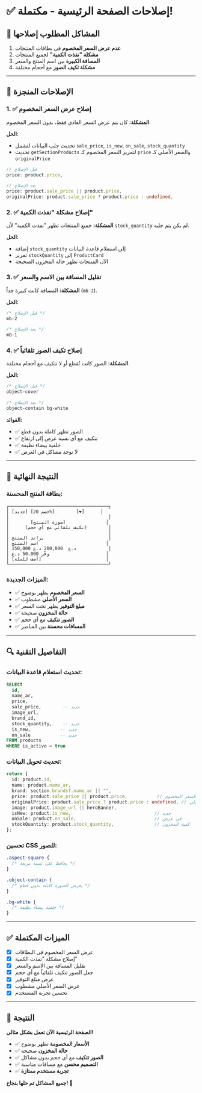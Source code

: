 # ✅ إصلاحات الصفحة الرئيسية - مكتملة!

## 🎯 المشاكل المطلوب إصلاحها

1. **عدم عرض السعر المخصوم** في بطاقات المنتجات
2. **مشكلة "نفذت الكمية"** لجميع المنتجات
3. **المسافة الكبيرة** بين اسم المنتج والسعر
4. **مشكلة تكيف الصور** مع أحجام مختلفة

---

## 🔧 الإصلاحات المنجزة

### 1. ✅ إصلاح عرض السعر المخصوم

**المشكلة:** كان يتم عرض السعر العادي فقط، بدون السعر المخصوم.

**الحل:**
- تحديث جلب البيانات لتشمل `sale_price`, `is_new`, `on_sale`, `stock_quantity`
- تحديث `getSectionProducts` لتمرير السعر المخصوم كـ `price` والسعر الأصلي كـ `originalPrice`

```typescript
// قبل الإصلاح
price: product.price,

// بعد الإصلاح
price: product.sale_price || product.price,
originalPrice: product.sale_price ? product.price : undefined,
```

### 2. ✅ إصلاح مشكلة "نفذت الكمية"

**المشكلة:** جميع المنتجات تظهر "نفذت الكمية" لأن `stock_quantity` لم يكن يتم جلبه.

**الحل:**
- إضافة `stock_quantity` إلى استعلام قاعدة البيانات
- تمرير `stockQuantity` إلى `ProductCard`
- الآن المنتجات تظهر حالة المخزون الصحيحة

### 3. ✅ تقليل المسافة بين الاسم والسعر

**المشكلة:** المسافة كانت كبيرة جداً (`mb-2`).

**الحل:**
```css
/* قبل الإصلاح */
mb-2

/* بعد الإصلاح */
mb-1
```

### 4. ✅ إصلاح تكيف الصور تلقائياً

**المشكلة:** الصور كانت تُقطع أو لا تتكيف مع أحجام مختلفة.

**الحل:**
```css
/* قبل الإصلاح */
object-cover

/* بعد الإصلاح */
object-contain bg-white
```

**الفوائد:**
- ✅ الصور تظهر كاملة بدون قطع
- ✅ تتكيف مع أي نسبة عرض إلى ارتفاع
- ✅ خلفية بيضاء نظيفة
- ✅ لا توجد مشاكل في العرض

---

## 🎨 النتيجة النهائية

### بطاقة المنتج المحسنة:
```
┌─────────────────────────────────────┐
│ [جديد] [خصم 20%]        [❤️]      │
│                                     │
│        [صورة المنتج]               │
│      (تكيف تلقائي مع أي حجم)        │
│                                     │
│ براند المنتج                        │
│ اسم المنتج                         │
│ 150,000 د.ع  200,000 د.ع            │
│ وفّر 50,000 د.ع                     │
│ [أضف للسلة]                        │
└─────────────────────────────────────┘
```

### الميزات الجديدة:
- ✅ **السعر المخصوم** يظهر بوضوح
- ✅ **السعر الأصلي** مشطوب
- ✅ **مبلغ التوفير** يظهر تحت السعر
- ✅ **حالة المخزون** صحيحة
- ✅ **الصور تتكيف** مع أي حجم
- ✅ **المسافات محسنة** بين العناصر

---

## 🔍 التفاصيل التقنية

### تحديث استعلام قاعدة البيانات:
```sql
SELECT 
  id,
  name_ar,
  price,
  sale_price,        -- جديد
  image_url,
  brand_id,
  stock_quantity,    -- جديد
  is_new,           -- جديد
  on_sale           -- جديد
FROM products
WHERE is_active = true
```

### تحديث تحويل البيانات:
```typescript
return {
  id: product.id,
  name: product.name_ar,
  brand: section.brands?.name_ar || "",
  price: product.sale_price || product.price,           // السعر المخصوم
  originalPrice: product.sale_price ? product.price : undefined, // السعر الأصلي
  image: product.image_url || heroBanner,
  isNew: product.is_new,                               // جديد
  onSale: product.on_sale,                             // في عرض
  stockQuantity: product.stock_quantity,               // كمية المخزون
};
```

### تحسين CSS للصور:
```css
.aspect-square {
  /* يحافظ على نسبة مربعة */
}

.object-contain {
  /* يعرض الصورة كاملة بدون قطع */
}

.bg-white {
  /* خلفية بيضاء نظيفة */
}
```

---

## ✅ الميزات المكتملة

- [x] عرض السعر المخصوم في البطاقات
- [x] إصلاح مشكلة "نفذت الكمية"
- [x] تقليل المسافة بين الاسم والسعر
- [x] جعل الصور تتكيف تلقائياً مع أي حجم
- [x] عرض مبلغ التوفير
- [x] عرض السعر الأصلي مشطوب
- [x] تحسين تجربة المستخدم

---

## 🚀 النتيجة

**الصفحة الرئيسية الآن تعمل بشكل مثالي!**

- ✅ **الأسعار المخصومة** تظهر بوضوح
- ✅ **حالة المخزون** صحيحة
- ✅ **الصور تتكيف** مع أي حجم بدون مشاكل
- ✅ **التصميم محسن** مع مسافات مناسبة
- ✅ **تجربة مستخدم ممتازة**

**جميع المشاكل تم حلها بنجاح! 🎉**
